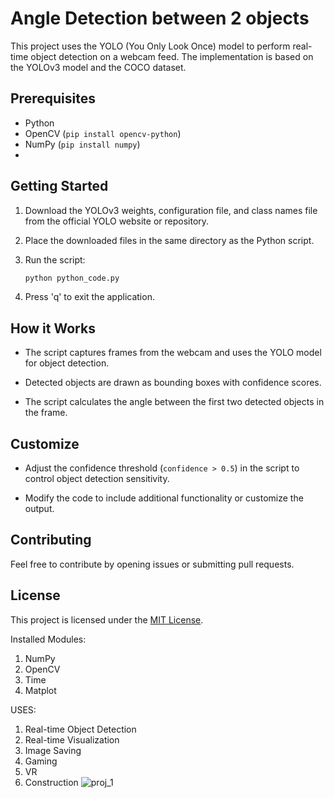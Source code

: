 # Angle Detection between 2 objects 

This project uses the YOLO (You Only Look Once) model to perform real-time object detection on a webcam feed. The implementation is based on the YOLOv3 model and the COCO dataset.

## Prerequisites

- Python
- OpenCV (`pip install opencv-python`)
- NumPy (`pip install numpy`)
- 
## Getting Started

1. Download the YOLOv3 weights, configuration file, and class names file from the official YOLO website or repository.

2. Place the downloaded files in the same directory as the Python script.

3. Run the script:

    ```bash
    python python_code.py
    ```

4. Press 'q' to exit the application.

## How it Works

- The script captures frames from the webcam and uses the YOLO model for object detection.

- Detected objects are drawn as bounding boxes with confidence scores.

- The script calculates the angle between the first two detected objects in the frame.

## Customize

- Adjust the confidence threshold (`confidence > 0.5`) in the script to control object detection sensitivity.

- Modify the code to include additional functionality or customize the output.

## Contributing

Feel free to contribute by opening issues or submitting pull requests.

## License

This project is licensed under the [MIT License](LICENSE).


Installed Modules:
1. NumPy
2. OpenCV
3. Time
4. Matplot

USES:
1. Real-time Object Detection
2. Real-time Visualization
3. Image Saving
4. Gaming
5. VR
6. Construction
![proj_1](https://github.com/hussain-111/Detection-of-angle-between-two-objects/assets/138776937/9e384c90-6bbf-44c5-974b-1a3f2c1684c3)

